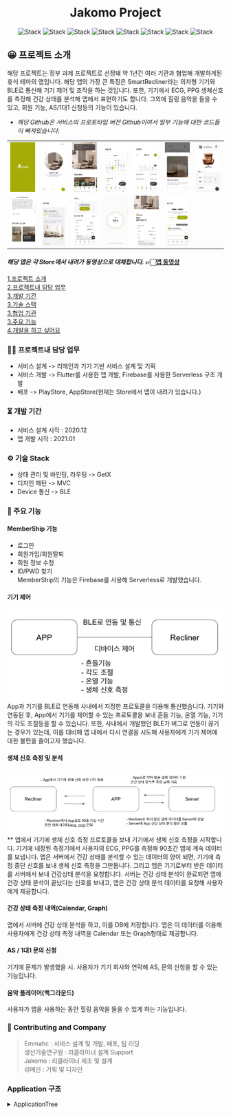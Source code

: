 <h1 align="center">Jakomo Project</h1>  

<div align="center">
 
![Stack](https://img.shields.io/badge/flutter-02569B?style=for-the-badge&logo=Flutter&logoColor=white)
![Stack](https://img.shields.io/badge/android-3DDC84?style=for-the-badge&logo=Android&logoColor=white)
![Stack](https://img.shields.io/badge/apple-000000?style=for-the-badge&logo=IOS&logoColor=white)
![Stack](https://img.shields.io/badge/dart-0175C2?style=for-the-badge&logo=Dart&logoColor=white)
![Stack](https://img.shields.io/badge/kotlin-7F52FF?style=for-the-badge&logo=Kotlin&logoColor=white)
![Stack](https://img.shields.io/badge/swift-F05138?style=for-the-badge&logo=Swift&logoColor=white)
![Stack](https://img.shields.io/badge/firebase-FFCA28?style=for-the-badge&logo=Firebase&logoColor=white)
![Stack](https://img.shields.io/badge/bluetooth-0082FC?style=for-the-badge&logo=BLE&logoColor=white)
 
</div>

## 😀 프로젝트 소개  
해당 프로젝트는 정부 과제 프로젝트로 선정돼 약 1년간 여러 기관과 협업해 개발하게된 휴식 테마의 앱입니다. 해당 앱의 가장 큰 특징은 SmartRecliner라는 의자형 기기와 BLE로 통신해 기기 제어 및 조작을 하는 것입니다. 
또한, 기기에서 ECG, PPG 생체신호를 측정해 건강 상태를 분석해 앱에서 표현하기도 합니다. 그외에 힐링 음악을 들을 수 있고, 회원 기능, AS/1대1 신청등의 기능이 있습니다.

* _해당 Github은 서비스의 프로토타입 버전 Github이여서 일부 기능에 대한 코드들이 빠져있습니다._

<table>
   <tr>
      <td>
         <a href="https://drive.google.com/file/d/1ruBQovASZY0D_ppkiltXThmqzcCsqXss/view?usp=drive_link">
         <img width="200px" src="./1.png">
      </td>
      <td>
         <a href="https://drive.google.com/file/d/1ruBQovASZY0D_ppkiltXThmqzcCsqXss/view?usp=drive_link">
         <img width="200px" src="./2.png">
      </td>
      <td>
         <a href="https://drive.google.com/file/d/1ruBQovASZY0D_ppkiltXThmqzcCsqXss/view?usp=drive_link">
         <img width="200px" src="./3.png">
      </td>
      <td>
         <a href="https://drive.google.com/file/d/1ruBQovASZY0D_ppkiltXThmqzcCsqXss/view?usp=drive_link">
         <img width="200px" src="./4.png">
      </td>
      <td>
         <a href="https://drive.google.com/file/d/1ruBQovASZY0D_ppkiltXThmqzcCsqXss/view?usp=drive_link">
         <img width="200px" src="./5.png">
      </td>
      <td>
         <a href="https://drive.google.com/file/d/1ruBQovASZY0D_ppkiltXThmqzcCsqXss/view?usp=drive_link">
         <img width="200px" src="./6.png">
      </td>
      <td>
         <a href="https://drive.google.com/file/d/1ruBQovASZY0D_ppkiltXThmqzcCsqXss/view?usp=drive_link">
         <img width="200px" src="./7.png">
      </td>      
   </tr>
   <tr>
      <td>
         <a href="https://drive.google.com/file/d/1ruBQovASZY0D_ppkiltXThmqzcCsqXss/view?usp=drive_link">
         <img width="200px" src="./8.png">
      </td>
      <td>
         <a href="https://drive.google.com/file/d/1ruBQovASZY0D_ppkiltXThmqzcCsqXss/view?usp=drive_link">
         <img width="200px" src="./9.png">
      </td>
      <td>
         <a href="https://drive.google.com/file/d/1ruBQovASZY0D_ppkiltXThmqzcCsqXss/view?usp=drive_link">
         <img width="200px" src="./10.png">
      </td>
      <td>
         <a href="https://drive.google.com/file/d/1ruBQovASZY0D_ppkiltXThmqzcCsqXss/view?usp=drive_link">
         <img width="200px" src="./11.png">
      </td>
      <td>
         <a href="https://drive.google.com/file/d/1ruBQovASZY0D_ppkiltXThmqzcCsqXss/view?usp=drive_link">
         <img width="200px" src="./12.png">
      </td>
      <td>
         <a href="https://drive.google.com/file/d/1ruBQovASZY0D_ppkiltXThmqzcCsqXss/view?usp=drive_link">
         <img width="200px" src="./13.png">
      </td>
    </tr>	
</table>

#### _해당 앱은 각 Store에서 내려가 동영상으로 대체합니다._ 👉🏻[앱 동영상](https://drive.google.com/file/d/1ruBQovASZY0D_ppkiltXThmqzcCsqXss/view?usp=drive_link)

[1.프로젝트 소개](#😀-프로젝트-소개)    
[2.프로젝트내 담당 업무](#🧑‍💻-프로젝트내-담당-업무)  
[3.개발 기간](#⏳️-개발-기간)  
[3.기술 스택](#⚙️-기술-Stack)  
[3.협업 기관](#🙌-Contributing-and-Company)   
[3.주요 기능](#📌-주요-기능)  
[4.개발을 하고 싶어요](#Application-구조)

 

### 🧑‍💻 프로젝트내 담당 업무  
+ 서비스 설계 -> 리메인과 기기 기반 서비스 설계 및 기획  
+ 서비스 개발 -> Flutter를 사용한 앱 개발, Firebase를 사용한 Serverless 구조 개발  
+ 배포 -> PlayStore, AppStore(현재는 Store에서 앱이 내려가 있습니다.)    

### ⏳️ 개발 기간  
* 서비스 설계 시작 : 2020.12  
* 앱 개발 시작 : 2021.01    

### ⚙️ 기술 Stack  
* 상태 관리 및 바인딩, 라우팅 -> GetX  
* 디자인 패턴 -> MVC  
* Device 통신 -> BLE     

### 📌 주요 기능  
#### MemberShip 기능  
  * 로그인  
  * 회원가입/회원탈퇴  
  * 회원 정보 수정  
  * ID/PWD 찾기  
  MemberShip의 기능은 Firebase를 사용해 Serverless로 개발했습니다.  
#### 기기 제어  
<img width="600px" src="./screen.png">
App과 기기를 BLE로 연동해 사내에서 지정한 프로토콜을 이용해 통신했습니다. 기기와 연동된 후, App에서 기기를 제어할 수 있는 프로토콜을 보내 흔들 기능, 온열 기능, 기기의 각도 조절등을 할 수 있습니다.  
또한, 사내에서 개발했던 BLE가 버그로 연동이 끊기는 경우가 있는데, 이를 대비해 앱 내에서 다시 연결을 시도해 사용자에게 기기 제어에 대한 불편을 줄이고자 했습니다.  

#### 생체 신호 측정 및 분석  
<img width="600px" src="./screen2.png">
** 앱에서 기기에 생체 신호 측정 프로토콜을 보내 기기에서 생체 신호 측정을 시작합니다. 기기에 내장된 측정기에서 사용자의 ECG, PPG를 측정해 90초간 앱에 계속 데이터를 보냅니다.
앱은 서버에서 건강 상태를 분석할 수 있는 데이터의 양이 되면, 기기에 측정 중단 신호를 보내 생체 신호 측정을 그만둡니다. 그리고 앱은 기기로부터 받은 데이터를 서버에서 보내 건강상태 분석을 요청합니다.
서버는 건강 상태 분석이 완료되면 앱에 건강 상태 분석이 끝났다는 신호를 보내고, 앱은 건강 상태 분석 데이터를 요청해 사용자에게 제공합니다.  

#### 건강 상태 측정 내역(Calendar, Graph)  
앱에서 서버에 건강 상태 분석을 하고, 이를 DB에 저장합니다. 앱은 이 데이터를 이용해 사용자에게 건강 상태 측정 내역을 Calendar 또는 Graph형태로 제공합니다.  

#### AS / 1대1 문의 신청  
기기에 문제가 발생했을 시. 사용자가 기기 회사와 연락해 AS, 문의 신청을 할 수 있는 기능입니다.   
#### 음악 플레이어(백그라운드)
사용자가 앱을 사용하는 동안 힐링 음악을 들을 수 있게 하는 기능입니다. 

### 🙌 Contributing and Company    
> Emmahc : 서비스 설계 및 개발, 배포, 팀 리딩  
> 생산기술연구원 : 리클라이너 설계 Support   
> Jakomo : 리클라이너 제조 및 설계  
> 리메인 : 기획 및 디자인  

### Application 구조
<details><summary>ApplicationTree</summary>
   
```bash
├── BLE
│   ├── ble_controller.dart
│   ├── ble_protocol.dart
│   └── measure_isolate.dart
├── JakomoSP
│   └── jakomo_sp.dart
├── Logger
│   └── logger_factory.dart
├── MeasureAPI
│   ├── measure_api.dart
│   ├── measure_api.g.dart
│   ├── measure_input_model.dart
│   ├── measure_input_model.g.dart
│   ├── measure_result_model.dart
│   └── measure_result_model.g.dart
├── NetworkObserver
│   └── network_observer.dart
├── Page
│   ├── ASApplicationPage
│   │   ├── ASApplicationDetail
│   │   │   ├── as_application_detail_answer.dart
│   │   │   ├── as_application_detail_contents.dart
│   │   │   ├── as_application_detail_footer.dart
│   │   │   └── as_application_detail_page.dart
│   │   ├── ASApplicationForm
│   │   │   ├── as_application_form_calendar.dart
│   │   │   ├── as_application_form_contents.dart
│   │   │   ├── as_application_form_controller.dart
│   │   │   ├── as_application_form_footer.dart
│   │   │   ├── as_application_form_guide.dart
│   │   │   ├── as_application_form_info.dart
│   │   │   ├── as_application_form_middle_structure.dart
│   │   │   ├── as_application_form_page.dart
│   │   │   ├── as_application_form_select.dart
│   │   │   ├── as_application_form_time.dart
│   │   │   ├── as_application_form_top.dart
│   │   │   └── as_application_img.dart
│   │   ├── as_application_button.dart
│   │   ├── as_application_history.dart
│   │   ├── as_application_history_item.dart
│   │   ├── as_application_history_model.dart
│   │   ├── as_application_history_none.dart
│   │   └── as_application_page.dart
│   ├── AskedQuestion
│   │   ├── asked_1.dart
│   │   ├── asked_2.dart
│   │   ├── asked_3.dart
│   │   ├── asked_4.dart
│   │   ├── asked_all.dart
│   │   ├── asked_question_controller.dart
│   │   ├── asked_question_item.dart
│   │   ├── asked_question_model.dart
│   │   ├── asked_question_navigation.dart
│   │   ├── asked_question_page.dart
│   │   └── asked_question_structure.dart
│   ├── BLEConnectionPage
│   │   ├── ble_connection_background.dart
│   │   ├── ble_connection_bottomsheet.dart
│   │   ├── ble_connection_close_button.dart
│   │   ├── ble_connection_guide.dart
│   │   ├── ble_connection_page.dart
│   │   └── ble_connection_switch.dart
│   ├── BLEControlPage
│   │   ├── ble_control_device.dart
│   │   ├── ble_control_device_item.dart
│   │   ├── ble_control_heat.dart
│   │   ├── ble_control_page.dart
│   │   ├── ble_control_shake.dart
│   │   ├── ble_navigation.dart
│   │   ├── ble_navigation_controller.dart
│   │   └── ble_popup.dart
│   ├── BottomNavigation
│   │   ├── bottom_navigation.dart
│   │   ├── bottom_navigation_controller.dart
│   │   ├── bottom_navigation_item.dart
│   │   ├── jakomo_floating_button.dart
│   │   ├── jakomo_music_button.dart
│   │   └── navigation_with_floating.dart
│   ├── CommonUI
│   │   ├── common_ui.dart
│   │   ├── jakomo_auth_timer.dart
│   │   ├── jakomo_auth_timer_controller.dart
│   │   ├── jakomo_auth_timer_isolate.dart
│   │   ├── jakomo_ble_connection.dart
│   │   ├── jakomo_ble_connection_container.dart
│   │   ├── jakomo_ble_connection_switch.dart
│   │   ├── jakomo_bottomsheet.dart
│   │   ├── jakomo_calendar.dart
│   │   ├── jakomo_concrete_button.dart
│   │   ├── jakomo_concrete_rectangle_button.dart
│   │   ├── jakomo_convert_state.dart
│   │   ├── jakomo_error_guide.dart
│   │   ├── jakomo_history_bar.dart
│   │   ├── jakomo_history_date_controller_ui.dart
│   │   ├── jakomo_loading_cupertino.dart
│   │   ├── jakomo_loading_cupertino_painter.dart
│   │   ├── jakomo_no_history.dart
│   │   ├── jakomo_operation_time.dart
│   │   ├── jakomo_page_top.dart
│   │   ├── jakomo_pistachio_big_button.dart
│   │   ├── jakomo_pistachio_border_button.dart
│   │   ├── jakomo_pistachio_rectangle_button.dart
│   │   ├── jakomo_pistachio_small_button.dart
│   │   ├── jakomo_recommend_pop_up.dart
│   │   ├── jakomo_regex.dart
│   │   ├── jakomo_signin_dot.dart
│   │   ├── jakomo_text_form.dart
│   │   ├── jakomo_title_with_line.dart
│   │   └── stress_ui.dart
│   ├── DirectInquiryPage
│   │   ├── InquiryDetail
│   │   │   ├── inquiry_detail_answer.dart
│   │   │   ├── inquiry_detail_contents.dart
│   │   │   ├── inquiry_detail_footer.dart
│   │   │   └── inquiry_detail_page.dart
│   │   ├── InquiryForm
│   │   │   ├── inquiry_form_contents.dart
│   │   │   ├── inquiry_form_controller.dart
│   │   │   ├── inquiry_form_footer.dart
│   │   │   ├── inquiry_form_guide.dart
│   │   │   ├── inquiry_form_img.dart
│   │   │   ├── inquiry_form_middle_structure.dart
│   │   │   ├── inquiry_form_page.dart
│   │   │   ├── inquiry_form_select.dart
│   │   │   └── inquiry_form_title.dart
│   │   ├── InquiryHistory
│   │   │   ├── inquiry_history.dart
│   │   │   ├── inquiry_history_item.dart
│   │   │   ├── inquiry_history_model.dart
│   │   │   └── inquiry_history_none.dart
│   │   ├── inquiry_button.dart
│   │   └── inquiry_page.dart
│   ├── HomePage
│   │   ├── Footer
│   │   │   ├── footer.dart
│   │   │   ├── footer_business_info.dart
│   │   │   └── footer_operation.dart
│   │   ├── JakomoCustomCare
│   │   │   ├── jakomo_custom_care.dart
│   │   │   ├── jakomo_custom_care_item.dart
│   │   │   ├── jakomo_custom_care_model.dart
│   │   │   └── jakomo_custom_care_tag.dart
│   │   ├── JakomoEvent
│   │   │   ├── jakomo_event.dart
│   │   │   ├── jakomo_event_container.dart
│   │   │   ├── jakomo_event_item.dart
│   │   │   └── jakomo_event_model.dart
│   │   ├── JakomoNews
│   │   │   ├── jakomo_new_idx.dart
│   │   │   ├── jakomo_news.dart
│   │   │   ├── jakomo_news_item.dart
│   │   │   └── jakomo_news_model.dart
│   │   ├── JakomoRecommend
│   │   │   ├── jakomo_auto_swipe.dart
│   │   │   ├── jakomo_recommend.dart
│   │   │   ├── jakomo_recommend_container.dart
│   │   │   ├── jakomo_recommend_image.dart
│   │   │   ├── jakomo_recommend_item.dart
│   │   │   └── jakomo_recommend_model.dart
│   │   ├── JakomoUsefulInfo
│   │   │   ├── jakomo_useful_info.dart
│   │   │   ├── jakomo_useful_info_all.dart
│   │   │   ├── jakomo_useful_info_item.dart
│   │   │   └── jakomo_useful_info_model.dart
│   │   ├── home_background.dart
│   │   ├── home_context_menu.dart
│   │   ├── home_page.dart
│   │   ├── home_page_controller.dart
│   │   ├── home_page_structure.dart
│   │   └── home_sound_icon.dart
│   ├── IntroPage
│   │   ├── intro_bottom.dart
│   │   ├── intro_circle_frame.dart
│   │   ├── intro_controller.dart
│   │   ├── intro_model.dart
│   │   ├── intro_page.dart
│   │   ├── intro_skip_button.dart
│   │   └── intro_slider_structure.dart
│   ├── JakomoWebview
│   │   └── jakomo_webview.dart
│   ├── MeasurePage
│   │   ├── MeasureBPHistory
│   │   │   ├── bp_date_ui.dart
│   │   │   ├── bp_graph.dart
│   │   │   ├── bp_history_bar.dart
│   │   │   ├── bp_history_controller.dart
│   │   │   ├── bp_history_item.dart
│   │   │   ├── bp_history_item_structure.dart
│   │   │   ├── bp_history_page.dart
│   │   │   └── bp_model.dart
│   │   ├── MeasureHeartRateHistory
│   │   │   ├── hr_date_ui.dart
│   │   │   ├── hr_graph.dart
│   │   │   ├── hr_history_bar.dart
│   │   │   ├── hr_history_controller.dart
│   │   │   ├── hr_history_item.dart
│   │   │   ├── hr_history_item_structure.dart
│   │   │   ├── hr_history_page.dart
│   │   │   └── hr_model.dart
│   │   ├── MeasureHistory
│   │   │   ├── measure_history_calendar.dart
│   │   │   ├── measure_history_conroller.dart
│   │   │   ├── measure_history_item_list.dart
│   │   │   └── measure_history_page.dart
│   │   ├── MeasureHistoryItem
│   │   │   ├── measure_history_item.dart
│   │   │   ├── measure_history_item_advice.dart
│   │   │   ├── measure_history_item_model.dart
│   │   │   └── measure_history_item_row.dart
│   │   ├── MeasureProgressPage
│   │   │   ├── measure_basic_progress.dart
│   │   │   ├── measure_center_contents.dart
│   │   │   ├── measure_jumping_dot.dart
│   │   │   ├── measure_progress_bar.dart
│   │   │   ├── measure_progress_controller.dart
│   │   │   ├── measure_progress_guide.dart
│   │   │   └── measure_progress_page.dart
│   │   ├── MeasureResultPage
│   │   │   ├── measure_result_background.dart
│   │   │   ├── measure_result_close_button.dart
│   │   │   ├── measure_result_controller.dart
│   │   │   ├── measure_result_page.dart
│   │   │   ├── measure_result_structure.dart
│   │   │   └── measure_result_title.dart
│   │   ├── MeasureStressHistory
│   │   │   ├── st_date_ui.dart
│   │   │   ├── st_graph.dart
│   │   │   ├── st_history_bar.dart
│   │   │   ├── st_history_controller.dart
│   │   │   ├── st_history_item.dart
│   │   │   ├── st_history_item_structure.dart
│   │   │   ├── st_history_page.dart
│   │   │   └── st_model.dart
│   │   ├── MeasureWeightHistory
│   │   │   ├── we_date_ui.dart
│   │   │   ├── we_graph.dart
│   │   │   ├── we_history_bar.dart
│   │   │   ├── we_history_controller.dart
│   │   │   ├── we_history_item.dart
│   │   │   ├── we_history_item_structure.dart
│   │   │   ├── we_history_page.dart
│   │   │   ├── we_item_line.dart
│   │   │   └── we_model.dart
│   │   ├── measure_button.dart
│   │   ├── measure_logo.dart
│   │   ├── measure_no_data.dart
│   │   ├── measure_page.dart
│   │   └── measure_recent_history_title.dart
│   ├── MemberShip
│   │   ├── FindMemberShip
│   │   │   ├── FindId
│   │   │   │   ├── find_id.dart
│   │   │   │   ├── find_id_auth_phone.dart
│   │   │   │   ├── find_id_controller.dart
│   │   │   │   ├── find_id_find_structure.dart
│   │   │   │   ├── find_id_name.dart
│   │   │   │   ├── find_id_phone.dart
│   │   │   │   ├── find_id_result_item.dart
│   │   │   │   ├── find_id_result_login_button.dart
│   │   │   │   ├── find_id_result_model.dart
│   │   │   │   ├── find_id_result_structure.dart
│   │   │   │   ├── find_id_timer.dart
│   │   │   │   ├── find_id_timer_controller.dart
│   │   │   │   └── find_id_timer_isolate.dart
│   │   │   ├── FindPwd
│   │   │   │   ├── find_pwd.dart
│   │   │   │   ├── find_pwd_auth_phone.dart
│   │   │   │   ├── find_pwd_controller.dart
│   │   │   │   ├── find_pwd_email.dart
│   │   │   │   ├── find_pwd_find_structure.dart
│   │   │   │   ├── find_pwd_modify_structure.dart
│   │   │   │   ├── find_pwd_name.dart
│   │   │   │   ├── find_pwd_new.dart
│   │   │   │   ├── find_pwd_new_check.dart
│   │   │   │   ├── find_pwd_phone.dart
│   │   │   │   ├── find_pwd_timer.dart
│   │   │   │   ├── find_pwd_timer_controller.dart
│   │   │   │   └── find_pwd_timer_isolate.dart
│   │   │   ├── find_membership_controller.dart
│   │   │   ├── find_membership_navigation.dart
│   │   │   ├── find_membership_page.dart
│   │   │   └── find_membership_top.dart
│   │   ├── LoginPage
│   │   │   ├── login_auto.dart
│   │   │   ├── login_button.dart
│   │   │   ├── login_controller.dart
│   │   │   ├── login_footer.dart
│   │   │   ├── login_id.dart
│   │   │   ├── login_page.dart
│   │   │   ├── login_pwd.dart
│   │   │   ├── login_social.dart
│   │   │   └── login_top.dart
│   │   ├── SignInPage
│   │   │   ├── signin_authentification_phone.dart
│   │   │   ├── signin_button.dart
│   │   │   ├── signin_check_pwd.dart
│   │   │   ├── signin_controller.dart
│   │   │   ├── signin_footer.dart
│   │   │   ├── signin_id.dart
│   │   │   ├── signin_name.dart
│   │   │   ├── signin_page.dart
│   │   │   ├── signin_phone.dart
│   │   │   ├── signin_pwd.dart
│   │   │   ├── signin_social.dart
│   │   │   ├── signin_structure.dart
│   │   │   ├── signin_success_page.dart
│   │   │   └── signin_top.dart
│   │   ├── SignInSocialPage
│   │   │   ├── signin_social_auth_phone.dart
│   │   │   ├── signin_social_button.dart
│   │   │   ├── signin_social_controller.dart
│   │   │   ├── signin_social_email.dart
│   │   │   ├── signin_social_footer.dart
│   │   │   ├── signin_social_id.dart
│   │   │   ├── signin_social_name.dart
│   │   │   ├── signin_social_page.dart
│   │   │   ├── signin_social_phone.dart
│   │   │   ├── signin_social_structure.dart
│   │   │   ├── signin_social_timer.dart
│   │   │   ├── signin_social_timer_controller.dart
│   │   │   └── signin_social_timer_isolate.dart
│   │   └── WidthDrawalPage
│   │       ├── widthdrawal_comments.dart
│   │       ├── widthdrawal_contents.dart
│   │       ├── widthdrawal_footer.dart
│   │       └── widthdrawal_page.dart
│   ├── ModifyMyInfoPage
│   │   ├── modify_controller.dart
│   │   ├── modify_myinfo_authentification.dart
│   │   ├── modify_myinfo_footer.dart
│   │   ├── modify_myinfo_id.dart
│   │   ├── modify_myinfo_image.dart
│   │   ├── modify_myinfo_membernumber.dart
│   │   ├── modify_myinfo_name.dart
│   │   ├── modify_myinfo_not_social.dart
│   │   ├── modify_myinfo_page.dart
│   │   ├── modify_myinfo_phone.dart
│   │   ├── modify_myinfo_receive.dart
│   │   └── modify_myinfo_social_login.dart
│   ├── MyPage
│   │   ├── mypage.dart
│   │   ├── mypage_ble.dart
│   │   ├── mypage_care_item.dart
│   │   ├── mypage_contents.dart
│   │   ├── mypage_device.dart
│   │   ├── mypage_footer.dart
│   │   ├── mypage_img.dart
│   │   ├── mypage_info.dart
│   │   ├── mypage_route_item.dart
│   │   ├── mypage_route_list.dart
│   │   └── mypage_top.dart
│   ├── NotificationListPage
│   │   ├── notification_list_item.dart
│   │   ├── notification_list_page.dart
│   │   └── notification_model.dart
│   ├── Popup
│   │   └── pop_up_controller.dart
│   ├── RestCarePage
│   │   ├── RestCareAudioItem
│   │   │   ├── rest_care_audio_button.dart
│   │   │   ├── rest_care_audio_item.dart
│   │   │   ├── rest_care_audio_item_slider.dart
│   │   │   ├── rest_care_audio_model.dart
│   │   │   └── rest_care_audio_small_item.dart
│   │   ├── RestCareAuido
│   │   │   ├── rest_care_audio.dart
│   │   │   ├── rest_care_audio_controller.dart
│   │   │   └── rest_care_audio_factory.dart
│   │   ├── RestCareGuide
│   │   │   └── rest_care_guide.dart
│   │   ├── RestCareMode
│   │   │   ├── rest_care_guide_text.dart
│   │   │   ├── rest_care_mode.dart
│   │   │   ├── rest_care_mode_structure.dart
│   │   │   └── rest_care_mode_switch.dart
│   │   ├── RestGuideItem
│   │   │   ├── rest_guide_contents.dart
│   │   │   ├── rest_guide_item.dart
│   │   │   ├── rest_guide_structure.dart
│   │   │   ├── rest_guide_title.dart
│   │   │   ├── rest_guide_title_tag.dart
│   │   │   ├── rest_guide_top.dart
│   │   │   └── rest_guide_useful.dart
│   │   ├── rest_care_navigation_controller.dart
│   │   ├── rest_care_page.dart
│   │   ├── rest_care_scoll.dart
│   │   ├── rest_care_sliverheader.dart
│   │   ├── rest_care_title.dart
│   │   └── rest_navigation.dart
│   ├── SettingPage
│   │   ├── setting_alarm.dart
│   │   ├── setting_alarm_item.dart
│   │   ├── setting_app_version.dart
│   │   ├── setting_condition.dart
│   │   ├── setting_condition_item.dart
│   │   ├── setting_footer.dart
│   │   ├── setting_page.dart
│   │   └── setting_structure.dart
│   ├── SplashPage
│   │   └── splash_page.dart
│   └── TermConditionPolicyPage
│       ├── marketing_policy_page.dart
│       ├── personal_policy_page.dart
│       └── term_condition_policy_page.dart
├── Permission
│   └── permission_factory.dart
├── Routes
│   ├── jakomo_binding.dart
│   ├── jakomo_pages.dart
│   └── jakomo_routes.dart
├── ServerData
│   ├── api_constant.dart
│   ├── history_client.dart
│   ├── history_client.g.dart
│   ├── history_controller.dart
│   ├── history_isolate.dart
│   ├── history_output_model.dart
│   └── history_output_model.g.dart
├── UISupportUtils
│   ├── jakomo_color.dart
│   └── support_ui.dart
├── main.dart
└── ui_test.dart

62 directories, 362 files
kpop@keipabpaegtoliui-MacBookPro lib % tree > tree.txt
kpop@keipabpaegtoliui-MacBookPro lib % tree
.
├── BLE
│   ├── ble_controller.dart
│   ├── ble_protocol.dart
│   └── measure_isolate.dart
├── JakomoSP
│   └── jakomo_sp.dart
├── Logger
│   └── logger_factory.dart
├── MeasureAPI
│   ├── measure_api.dart
│   ├── measure_api.g.dart
│   ├── measure_input_model.dart
│   ├── measure_input_model.g.dart
│   ├── measure_result_model.dart
│   └── measure_result_model.g.dart
├── NetworkObserver
│   └── network_observer.dart
├── Page
│   ├── ASApplicationPage
│   │   ├── ASApplicationDetail
│   │   │   ├── as_application_detail_answer.dart
│   │   │   ├── as_application_detail_contents.dart
│   │   │   ├── as_application_detail_footer.dart
│   │   │   └── as_application_detail_page.dart
│   │   ├── ASApplicationForm
│   │   │   ├── as_application_form_calendar.dart
│   │   │   ├── as_application_form_contents.dart
│   │   │   ├── as_application_form_controller.dart
│   │   │   ├── as_application_form_footer.dart
│   │   │   ├── as_application_form_guide.dart
│   │   │   ├── as_application_form_info.dart
│   │   │   ├── as_application_form_middle_structure.dart
│   │   │   ├── as_application_form_page.dart
│   │   │   ├── as_application_form_select.dart
│   │   │   ├── as_application_form_time.dart
│   │   │   ├── as_application_form_top.dart
│   │   │   └── as_application_img.dart
│   │   ├── as_application_button.dart
│   │   ├── as_application_history.dart
│   │   ├── as_application_history_item.dart
│   │   ├── as_application_history_model.dart
│   │   ├── as_application_history_none.dart
│   │   └── as_application_page.dart
│   ├── AskedQuestion
│   │   ├── asked_1.dart
│   │   ├── asked_2.dart
│   │   ├── asked_3.dart
│   │   ├── asked_4.dart
│   │   ├── asked_all.dart
│   │   ├── asked_question_controller.dart
│   │   ├── asked_question_item.dart
│   │   ├── asked_question_model.dart
│   │   ├── asked_question_navigation.dart
│   │   ├── asked_question_page.dart
│   │   └── asked_question_structure.dart
│   ├── BLEConnectionPage
│   │   ├── ble_connection_background.dart
│   │   ├── ble_connection_bottomsheet.dart
│   │   ├── ble_connection_close_button.dart
│   │   ├── ble_connection_guide.dart
│   │   ├── ble_connection_page.dart
│   │   └── ble_connection_switch.dart
│   ├── BLEControlPage
│   │   ├── ble_control_device.dart
│   │   ├── ble_control_device_item.dart
│   │   ├── ble_control_heat.dart
│   │   ├── ble_control_page.dart
│   │   ├── ble_control_shake.dart
│   │   ├── ble_navigation.dart
│   │   ├── ble_navigation_controller.dart
│   │   └── ble_popup.dart
│   ├── BottomNavigation
│   │   ├── bottom_navigation.dart
│   │   ├── bottom_navigation_controller.dart
│   │   ├── bottom_navigation_item.dart
│   │   ├── jakomo_floating_button.dart
│   │   ├── jakomo_music_button.dart
│   │   └── navigation_with_floating.dart
│   ├── CommonUI
│   │   ├── common_ui.dart
│   │   ├── jakomo_auth_timer.dart
│   │   ├── jakomo_auth_timer_controller.dart
│   │   ├── jakomo_auth_timer_isolate.dart
│   │   ├── jakomo_ble_connection.dart
│   │   ├── jakomo_ble_connection_container.dart
│   │   ├── jakomo_ble_connection_switch.dart
│   │   ├── jakomo_bottomsheet.dart
│   │   ├── jakomo_calendar.dart
│   │   ├── jakomo_concrete_button.dart
│   │   ├── jakomo_concrete_rectangle_button.dart
│   │   ├── jakomo_convert_state.dart
│   │   ├── jakomo_error_guide.dart
│   │   ├── jakomo_history_bar.dart
│   │   ├── jakomo_history_date_controller_ui.dart
│   │   ├── jakomo_loading_cupertino.dart
│   │   ├── jakomo_loading_cupertino_painter.dart
│   │   ├── jakomo_no_history.dart
│   │   ├── jakomo_operation_time.dart
│   │   ├── jakomo_page_top.dart
│   │   ├── jakomo_pistachio_big_button.dart
│   │   ├── jakomo_pistachio_border_button.dart
│   │   ├── jakomo_pistachio_rectangle_button.dart
│   │   ├── jakomo_pistachio_small_button.dart
│   │   ├── jakomo_recommend_pop_up.dart
│   │   ├── jakomo_regex.dart
│   │   ├── jakomo_signin_dot.dart
│   │   ├── jakomo_text_form.dart
│   │   ├── jakomo_title_with_line.dart
│   │   └── stress_ui.dart
│   ├── DirectInquiryPage
│   │   ├── InquiryDetail
│   │   │   ├── inquiry_detail_answer.dart
│   │   │   ├── inquiry_detail_contents.dart
│   │   │   ├── inquiry_detail_footer.dart
│   │   │   └── inquiry_detail_page.dart
│   │   ├── InquiryForm
│   │   │   ├── inquiry_form_contents.dart
│   │   │   ├── inquiry_form_controller.dart
│   │   │   ├── inquiry_form_footer.dart
│   │   │   ├── inquiry_form_guide.dart
│   │   │   ├── inquiry_form_img.dart
│   │   │   ├── inquiry_form_middle_structure.dart
│   │   │   ├── inquiry_form_page.dart
│   │   │   ├── inquiry_form_select.dart
│   │   │   └── inquiry_form_title.dart
│   │   ├── InquiryHistory
│   │   │   ├── inquiry_history.dart
│   │   │   ├── inquiry_history_item.dart
│   │   │   ├── inquiry_history_model.dart
│   │   │   └── inquiry_history_none.dart
│   │   ├── inquiry_button.dart
│   │   └── inquiry_page.dart
│   ├── HomePage
│   │   ├── Footer
│   │   │   ├── footer.dart
│   │   │   ├── footer_business_info.dart
│   │   │   └── footer_operation.dart
│   │   ├── JakomoCustomCare
│   │   │   ├── jakomo_custom_care.dart
│   │   │   ├── jakomo_custom_care_item.dart
│   │   │   ├── jakomo_custom_care_model.dart
│   │   │   └── jakomo_custom_care_tag.dart
│   │   ├── JakomoEvent
│   │   │   ├── jakomo_event.dart
│   │   │   ├── jakomo_event_container.dart
│   │   │   ├── jakomo_event_item.dart
│   │   │   └── jakomo_event_model.dart
│   │   ├── JakomoNews
│   │   │   ├── jakomo_new_idx.dart
│   │   │   ├── jakomo_news.dart
│   │   │   ├── jakomo_news_item.dart
│   │   │   └── jakomo_news_model.dart
│   │   ├── JakomoRecommend
│   │   │   ├── jakomo_auto_swipe.dart
│   │   │   ├── jakomo_recommend.dart
│   │   │   ├── jakomo_recommend_container.dart
│   │   │   ├── jakomo_recommend_image.dart
│   │   │   ├── jakomo_recommend_item.dart
│   │   │   └── jakomo_recommend_model.dart
│   │   ├── JakomoUsefulInfo
│   │   │   ├── jakomo_useful_info.dart
│   │   │   ├── jakomo_useful_info_all.dart
│   │   │   ├── jakomo_useful_info_item.dart
│   │   │   └── jakomo_useful_info_model.dart
│   │   ├── home_background.dart
│   │   ├── home_context_menu.dart
│   │   ├── home_page.dart
│   │   ├── home_page_controller.dart
│   │   ├── home_page_structure.dart
│   │   └── home_sound_icon.dart
│   ├── IntroPage
│   │   ├── intro_bottom.dart
│   │   ├── intro_circle_frame.dart
│   │   ├── intro_controller.dart
│   │   ├── intro_model.dart
│   │   ├── intro_page.dart
│   │   ├── intro_skip_button.dart
│   │   └── intro_slider_structure.dart
│   ├── JakomoWebview
│   │   └── jakomo_webview.dart
│   ├── MeasurePage
│   │   ├── MeasureBPHistory
│   │   │   ├── bp_date_ui.dart
│   │   │   ├── bp_graph.dart
│   │   │   ├── bp_history_bar.dart
│   │   │   ├── bp_history_controller.dart
│   │   │   ├── bp_history_item.dart
│   │   │   ├── bp_history_item_structure.dart
│   │   │   ├── bp_history_page.dart
│   │   │   └── bp_model.dart
│   │   ├── MeasureHeartRateHistory
│   │   │   ├── hr_date_ui.dart
│   │   │   ├── hr_graph.dart
│   │   │   ├── hr_history_bar.dart
│   │   │   ├── hr_history_controller.dart
│   │   │   ├── hr_history_item.dart
│   │   │   ├── hr_history_item_structure.dart
│   │   │   ├── hr_history_page.dart
│   │   │   └── hr_model.dart
│   │   ├── MeasureHistory
│   │   │   ├── measure_history_calendar.dart
│   │   │   ├── measure_history_conroller.dart
│   │   │   ├── measure_history_item_list.dart
│   │   │   └── measure_history_page.dart
│   │   ├── MeasureHistoryItem
│   │   │   ├── measure_history_item.dart
│   │   │   ├── measure_history_item_advice.dart
│   │   │   ├── measure_history_item_model.dart
│   │   │   └── measure_history_item_row.dart
│   │   ├── MeasureProgressPage
│   │   │   ├── measure_basic_progress.dart
│   │   │   ├── measure_center_contents.dart
│   │   │   ├── measure_jumping_dot.dart
│   │   │   ├── measure_progress_bar.dart
│   │   │   ├── measure_progress_controller.dart
│   │   │   ├── measure_progress_guide.dart
│   │   │   └── measure_progress_page.dart
│   │   ├── MeasureResultPage
│   │   │   ├── measure_result_background.dart
│   │   │   ├── measure_result_close_button.dart
│   │   │   ├── measure_result_controller.dart
│   │   │   ├── measure_result_page.dart
│   │   │   ├── measure_result_structure.dart
│   │   │   └── measure_result_title.dart
│   │   ├── MeasureStressHistory
│   │   │   ├── st_date_ui.dart
│   │   │   ├── st_graph.dart
│   │   │   ├── st_history_bar.dart
│   │   │   ├── st_history_controller.dart
│   │   │   ├── st_history_item.dart
│   │   │   ├── st_history_item_structure.dart
│   │   │   ├── st_history_page.dart
│   │   │   └── st_model.dart
│   │   ├── MeasureWeightHistory
│   │   │   ├── we_date_ui.dart
│   │   │   ├── we_graph.dart
│   │   │   ├── we_history_bar.dart
│   │   │   ├── we_history_controller.dart
│   │   │   ├── we_history_item.dart
│   │   │   ├── we_history_item_structure.dart
│   │   │   ├── we_history_page.dart
│   │   │   ├── we_item_line.dart
│   │   │   └── we_model.dart
│   │   ├── measure_button.dart
│   │   ├── measure_logo.dart
│   │   ├── measure_no_data.dart
│   │   ├── measure_page.dart
│   │   └── measure_recent_history_title.dart
│   ├── MemberShip
│   │   ├── FindMemberShip
│   │   │   ├── FindId
│   │   │   │   ├── find_id.dart
│   │   │   │   ├── find_id_auth_phone.dart
│   │   │   │   ├── find_id_controller.dart
│   │   │   │   ├── find_id_find_structure.dart
│   │   │   │   ├── find_id_name.dart
│   │   │   │   ├── find_id_phone.dart
│   │   │   │   ├── find_id_result_item.dart
│   │   │   │   ├── find_id_result_login_button.dart
│   │   │   │   ├── find_id_result_model.dart
│   │   │   │   ├── find_id_result_structure.dart
│   │   │   │   ├── find_id_timer.dart
│   │   │   │   ├── find_id_timer_controller.dart
│   │   │   │   └── find_id_timer_isolate.dart
│   │   │   ├── FindPwd
│   │   │   │   ├── find_pwd.dart
│   │   │   │   ├── find_pwd_auth_phone.dart
│   │   │   │   ├── find_pwd_controller.dart
│   │   │   │   ├── find_pwd_email.dart
│   │   │   │   ├── find_pwd_find_structure.dart
│   │   │   │   ├── find_pwd_modify_structure.dart
│   │   │   │   ├── find_pwd_name.dart
│   │   │   │   ├── find_pwd_new.dart
│   │   │   │   ├── find_pwd_new_check.dart
│   │   │   │   ├── find_pwd_phone.dart
│   │   │   │   ├── find_pwd_timer.dart
│   │   │   │   ├── find_pwd_timer_controller.dart
│   │   │   │   └── find_pwd_timer_isolate.dart
│   │   │   ├── find_membership_controller.dart
│   │   │   ├── find_membership_navigation.dart
│   │   │   ├── find_membership_page.dart
│   │   │   └── find_membership_top.dart
│   │   ├── LoginPage
│   │   │   ├── login_auto.dart
│   │   │   ├── login_button.dart
│   │   │   ├── login_controller.dart
│   │   │   ├── login_footer.dart
│   │   │   ├── login_id.dart
│   │   │   ├── login_page.dart
│   │   │   ├── login_pwd.dart
│   │   │   ├── login_social.dart
│   │   │   └── login_top.dart
│   │   ├── SignInPage
│   │   │   ├── signin_authentification_phone.dart
│   │   │   ├── signin_button.dart
│   │   │   ├── signin_check_pwd.dart
│   │   │   ├── signin_controller.dart
│   │   │   ├── signin_footer.dart
│   │   │   ├── signin_id.dart
│   │   │   ├── signin_name.dart
│   │   │   ├── signin_page.dart
│   │   │   ├── signin_phone.dart
│   │   │   ├── signin_pwd.dart
│   │   │   ├── signin_social.dart
│   │   │   ├── signin_structure.dart
│   │   │   ├── signin_success_page.dart
│   │   │   └── signin_top.dart
│   │   ├── SignInSocialPage
│   │   │   ├── signin_social_auth_phone.dart
│   │   │   ├── signin_social_button.dart
│   │   │   ├── signin_social_controller.dart
│   │   │   ├── signin_social_email.dart
│   │   │   ├── signin_social_footer.dart
│   │   │   ├── signin_social_id.dart
│   │   │   ├── signin_social_name.dart
│   │   │   ├── signin_social_page.dart
│   │   │   ├── signin_social_phone.dart
│   │   │   ├── signin_social_structure.dart
│   │   │   ├── signin_social_timer.dart
│   │   │   ├── signin_social_timer_controller.dart
│   │   │   └── signin_social_timer_isolate.dart
│   │   └── WidthDrawalPage
│   │       ├── widthdrawal_comments.dart
│   │       ├── widthdrawal_contents.dart
│   │       ├── widthdrawal_footer.dart
│   │       └── widthdrawal_page.dart
│   ├── ModifyMyInfoPage
│   │   ├── modify_controller.dart
│   │   ├── modify_myinfo_authentification.dart
│   │   ├── modify_myinfo_footer.dart
│   │   ├── modify_myinfo_id.dart
│   │   ├── modify_myinfo_image.dart
│   │   ├── modify_myinfo_membernumber.dart
│   │   ├── modify_myinfo_name.dart
│   │   ├── modify_myinfo_not_social.dart
│   │   ├── modify_myinfo_page.dart
│   │   ├── modify_myinfo_phone.dart
│   │   ├── modify_myinfo_receive.dart
│   │   └── modify_myinfo_social_login.dart
│   ├── MyPage
│   │   ├── mypage.dart
│   │   ├── mypage_ble.dart
│   │   ├── mypage_care_item.dart
│   │   ├── mypage_contents.dart
│   │   ├── mypage_device.dart
│   │   ├── mypage_footer.dart
│   │   ├── mypage_img.dart
│   │   ├── mypage_info.dart
│   │   ├── mypage_route_item.dart
│   │   ├── mypage_route_list.dart
│   │   └── mypage_top.dart
│   ├── NotificationListPage
│   │   ├── notification_list_item.dart
│   │   ├── notification_list_page.dart
│   │   └── notification_model.dart
│   ├── Popup
│   │   └── pop_up_controller.dart
│   ├── RestCarePage
│   │   ├── RestCareAudioItem
│   │   │   ├── rest_care_audio_button.dart
│   │   │   ├── rest_care_audio_item.dart
│   │   │   ├── rest_care_audio_item_slider.dart
│   │   │   ├── rest_care_audio_model.dart
│   │   │   └── rest_care_audio_small_item.dart
│   │   ├── RestCareAuido
│   │   │   ├── rest_care_audio.dart
│   │   │   ├── rest_care_audio_controller.dart
│   │   │   └── rest_care_audio_factory.dart
│   │   ├── RestCareGuide
│   │   │   └── rest_care_guide.dart
│   │   ├── RestCareMode
│   │   │   ├── rest_care_guide_text.dart
│   │   │   ├── rest_care_mode.dart
│   │   │   ├── rest_care_mode_structure.dart
│   │   │   └── rest_care_mode_switch.dart
│   │   ├── RestGuideItem
│   │   │   ├── rest_guide_contents.dart
│   │   │   ├── rest_guide_item.dart
│   │   │   ├── rest_guide_structure.dart
│   │   │   ├── rest_guide_title.dart
│   │   │   ├── rest_guide_title_tag.dart
│   │   │   ├── rest_guide_top.dart
│   │   │   └── rest_guide_useful.dart
│   │   ├── rest_care_navigation_controller.dart
│   │   ├── rest_care_page.dart
│   │   ├── rest_care_scoll.dart
│   │   ├── rest_care_sliverheader.dart
│   │   ├── rest_care_title.dart
│   │   └── rest_navigation.dart
│   ├── SettingPage
│   │   ├── setting_alarm.dart
│   │   ├── setting_alarm_item.dart
│   │   ├── setting_app_version.dart
│   │   ├── setting_condition.dart
│   │   ├── setting_condition_item.dart
│   │   ├── setting_footer.dart
│   │   ├── setting_page.dart
│   │   └── setting_structure.dart
│   ├── SplashPage
│   │   └── splash_page.dart
│   └── TermConditionPolicyPage
│       ├── marketing_policy_page.dart
│       ├── personal_policy_page.dart
│       └── term_condition_policy_page.dart
├── Permission
│   └── permission_factory.dart
├── Routes
│   ├── jakomo_binding.dart
│   ├── jakomo_pages.dart
│   └── jakomo_routes.dart
├── ServerData
│   ├── api_constant.dart
│   ├── history_client.dart
│   ├── history_client.g.dart
│   ├── history_controller.dart
│   ├── history_isolate.dart
│   ├── history_output_model.dart
│   └── history_output_model.g.dart
├── UISupportUtils
│   ├── jakomo_color.dart
│   └── support_ui.dart
├── main.dart
└── ui_test.dart
``` 
   
</details>

